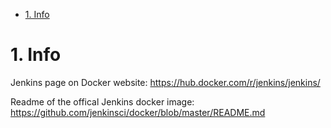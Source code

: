<!-- TOC -->

- [1. Info](#1-info)

<!-- /TOC -->

# 1. Info

Jenkins page on Docker website: <https://hub.docker.com/r/jenkins/jenkins/>

Readme of the offical Jenkins docker image: <https://github.com/jenkinsci/docker/blob/master/README.md>

